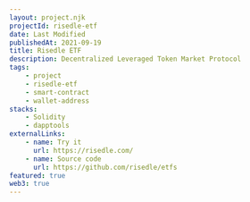 ```yaml
---
layout: project.njk
projectId: risedle-etf
date: Last Modified
publishedAt: 2021-09-19
title: Risedle ETF
description: Decentralized Leveraged Token Market Protocol
tags:
    - project
    - risedle-etf
    - smart-contract
    - wallet-address
stacks:
    - Solidity
    - dapptools
externalLinks:
    - name: Try it
      url: https://risedle.com/
    - name: Source code
      url: https://github.com/risedle/etfs
featured: true
web3: true
---
```


